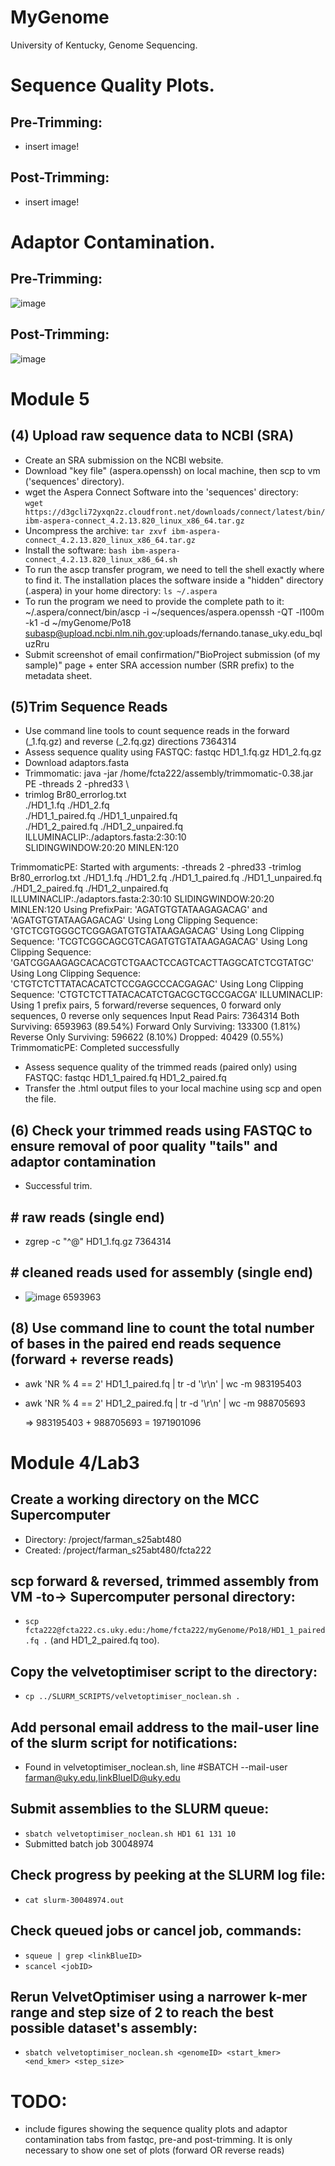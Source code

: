 # MyGenome
University of Kentucky, Genome Sequencing.

# Sequence Quality Plots.
## Pre-Trimming:
- insert image!
## Post-Trimming:
- insert image!

# Adaptor Contamination.
## Pre-Trimming:
![image](https://github.com/user-attachments/assets/19568452-3820-4214-b91c-617719f662e3)
## Post-Trimming:
![image](https://github.com/user-attachments/assets/92f7e37e-a469-4abc-b5d6-caf831b02357)


# Module 5
## (4) Upload raw sequence data to NCBI (SRA)
- Create an SRA submission on the NCBI website.
- Download "key file" (aspera.openssh) on local machine, then scp to vm ('sequences' directory).
- wget the Aspera Connect Software into the 'sequences' directory:  
```wget https://d3gcli72yxqn2z.cloudfront.net/downloads/connect/latest/bin/ibm-aspera-connect_4.2.13.820_linux_x86_64.tar.gz```
- Uncompress the archive: 
```tar zxvf ibm-aspera-connect_4.2.13.820_linux_x86_64.tar.gz```
- Install the software: 
```bash ibm-aspera-connect_4.2.13.820_linux_x86_64.sh```
- To run the ascp transfer program, we need to tell the shell exactly where to find it. The installation places the software inside a "hidden" directory (.aspera) in your home directory: 
```ls ~/.aspera```
- To run the program we need to provide the complete path to it: ~/.aspera/connect/bin/ascp -i ~/sequences/aspera.openssh -QT -l100m -k1 -d ~/myGenome/Po18 subasp@upload.ncbi.nlm.nih.gov:uploads/fernando.tanase_uky.edu_bqluzRru
- Submit screenshot of email confirmation/"BioProject submission (of my sample)" page + enter SRA accession number (SRR prefix) to the metadata sheet.

## (5)Trim Sequence Reads
- Use command line tools to count sequence reads in the forward (_1.fq.gz) and reverse (_2.fq.gz) directions
  7364314
- Assess sequence quality using FASTQC: fastqc HD1_1.fq.gz  HD1_2.fq.gz
- Download adaptors.fasta
- Trimmomatic: java -jar /home/fcta222/assembly/trimmomatic-0.38.jar PE -threads 2 -phred33 \
- trimlog Br80_errorlog.txt \
./HD1_1.fq ./HD1_2.fq \
./HD1_1_paired.fq ./HD1_1_unpaired.fq \
./HD1_2_paired.fq ./HD1_2_unpaired.fq \
ILLUMINACLIP:./adaptors.fasta:2:30:10 \
SLIDINGWINDOW:20:20 MINLEN:120

TrimmomaticPE: Started with arguments:
 -threads 2 -phred33 -trimlog Br80_errorlog.txt ./HD1_1.fq ./HD1_2.fq ./HD1_1_paired.fq ./HD1_1_unpaired.fq ./HD1_2_paired.fq ./HD1_2_unpaired.fq ILLUMINACLIP:./adaptors.fasta:2:30:10 SLIDINGWINDOW:20:20 MINLEN:120
Using PrefixPair: 'AGATGTGTATAAGAGACAG' and 'AGATGTGTATAAGAGACAG'
Using Long Clipping Sequence: 'GTCTCGTGGGCTCGGAGATGTGTATAAGAGACAG'
Using Long Clipping Sequence: 'TCGTCGGCAGCGTCAGATGTGTATAAGAGACAG'
Using Long Clipping Sequence: 'GATCGGAAGAGCACACGTCTGAACTCCAGTCACTTAGGCATCTCGTATGC'
Using Long Clipping Sequence: 'CTGTCTCTTATACACATCTCCGAGCCCACGAGAC'
Using Long Clipping Sequence: 'CTGTCTCTTATACACATCTGACGCTGCCGACGA'
ILLUMINACLIP: Using 1 prefix pairs, 5 forward/reverse sequences, 0 forward only sequences, 0 reverse only sequences
Input Read Pairs: 7364314 Both Surviving: 6593963 (89.54%) Forward Only Surviving: 133300 (1.81%) Reverse Only Surviving: 596622 (8.10%) Dropped: 40429 (0.55%)
TrimmomaticPE: Completed successfully

- Assess sequence quality of the trimmed reads (paired only) using FASTQC: fastqc HD1_1_paired.fq HD1_2_paired.fq
- Transfer the .html output files to your local machine using scp and open the file.

## (6) Check your trimmed reads using FASTQC to ensure removal of poor quality "tails" and adaptor contamination
- Successful trim.
  
## # raw reads (single end)
- zgrep -c "^@" HD1_1.fq.gz
    7364314

## # cleaned reads used for assembly (single end)
- ![image](https://github.com/user-attachments/assets/88d7805d-9e28-4cfe-8568-bd4d6ffff889)
  6593963
  
## (8) Use command line to count the total number of bases in the paired end reads sequence (forward + reverse reads)
- awk 'NR % 4 == 2' HD1_1_paired.fq | tr -d '\r\n' | wc -m
  983195403
- awk 'NR % 4 == 2' HD1_2_paired.fq | tr -d '\r\n' | wc -m
  988705693

  => 983195403 + 988705693 = 1971901096

# Module 4/Lab3
## Create a working directory on the MCC Supercomputer
- Directory: /project/farman_s25abt480
- Created: /project/farman_s25abt480/fcta222
## scp forward & reversed, trimmed assembly from VM -to-> Supercomputer personal directory: 
- ```scp fcta222@fcta222.cs.uky.edu:/home/fcta222/myGenome/Po18/HD1_1_paired.fq .``` (and HD1_2_paired.fq too).
## Copy the velvetoptimiser script to the directory:
- ```cp ../SLURM_SCRIPTS/velvetoptimiser_noclean.sh .```
## Add personal email address to the mail-user line of the slurm script for notifications:
- Found in velvetoptimiser_noclean.sh, line #SBATCH --mail-user farman@uky.edu,linkBlueID@uky.edu
## Submit assemblies to the SLURM queue:
- ```sbatch velvetoptimiser_noclean.sh HD1 61 131 10```
- Submitted batch job 30048974
## Check progress by peeking at the SLURM log file:
- ```cat slurm-30048974.out```
## Check queued jobs or cancel job, commands:
- ```squeue | grep <linkBlueID>```
- ```scancel <jobID>```
## Rerun VelvetOptimiser using a narrower k-mer range and step size of 2 to reach the best possible dataset's assembly:
- ```sbatch velvetoptimiser_noclean.sh <genomeID> <start_kmer> <end_kmer> <step_size>```

# TODO:
- include figures showing the sequence quality plots and adaptor contamination tabs from fastqc, pre-and post-trimming. It is only necessary to show one set of plots (forward OR reverse reads)
